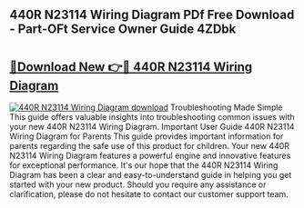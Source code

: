 ## 440R N23114 Wiring Diagram PDf Free Download - Part-OFt Service Owner Guide 4ZDbk

# <h2><a href="http://dfmdhv.blite.top/?on=440R+N23114+Wiring+Diagram">🔗Download New 👉🔴 440R N23114 Wiring Diagram</a></h2>

[![440R N23114 Wiring Diagram download](https://i.imgur.com/lujVjoI.png)](http://dfmdhv.blite.top/?on=440R+N23114+Wiring+Diagram)
Troubleshooting Made Simple This guide offers valuable insights into troubleshooting common issues with your new 440R N23114 Wiring Diagram. Important User Guide 440R N23114 Wiring Diagram for Parents This guide provides important information for parents regarding the safe use of this product for children. Your new 440R N23114 Wiring Diagram features a powerful engine and innovative features for exceptional performance. It's our hope that the 440R N23114 Wiring Diagram has been a clear and easy-to-understand guide in helping you get started with your new product. Should you require any assistance or clarification, please do not hesitate to contact our customer support team.
